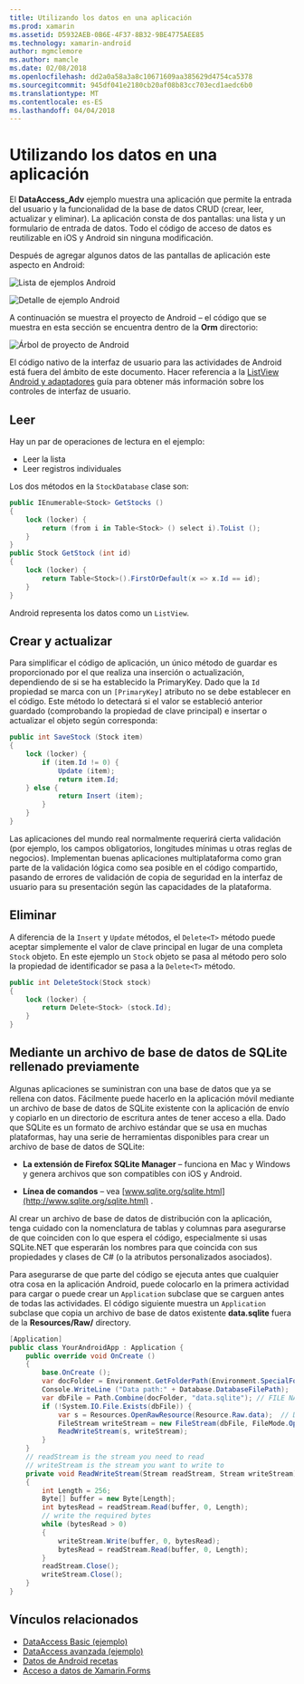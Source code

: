 ```yaml
---
title: Utilizando los datos en una aplicación
ms.prod: xamarin
ms.assetid: D5932AEB-0B6E-4F37-8B32-9BE4775AEE85
ms.technology: xamarin-android
author: mgmclemore
ms.author: mamcle
ms.date: 02/08/2018
ms.openlocfilehash: dd2a0a58a3a8c10671609aa385629d4754ca5378
ms.sourcegitcommit: 945df041e2180cb20af08b83cc703ecd1aedc6b0
ms.translationtype: MT
ms.contentlocale: es-ES
ms.lasthandoff: 04/04/2018
---
```

# <a name="using-data-in-an-app"></a>Utilizando los datos en una aplicación

El **DataAccess_Adv** ejemplo muestra una aplicación que permite la entrada del usuario y la funcionalidad de la base de datos CRUD (crear, leer, actualizar y eliminar). La aplicación consta de dos pantallas: una lista y un formulario de entrada de datos. Todo el código de acceso de datos es reutilizable en iOS y Android sin ninguna modificación.

Después de agregar algunos datos de las pantallas de aplicación este aspecto en Android:

![Lista de ejemplos Android](using-data-in-an-app-images/image11.png "lista de ejemplos de Android")

![Detalle de ejemplo Android](using-data-in-an-app-images/image12.png "detalle de ejemplo de Android")

A continuación se muestra el proyecto de Android &ndash; el código que se muestra en esta sección se encuentra dentro de la **Orm** directorio:

![Árbol de proyecto de Android](using-data-in-an-app-images/image14.png "árbol de proyecto de Android")

El código nativo de la interfaz de usuario para las actividades de Android está fuera del ámbito de este documento. Hacer referencia a la [ListView Android y adaptadores](~/android/user-interface/layouts/list-view/index.md) guía para obtener más información sobre los controles de interfaz de usuario.

## <a name="read"></a>Leer

Hay un par de operaciones de lectura en el ejemplo:

-  Leer la lista
-  Leer registros individuales

Los dos métodos en la `StockDatabase` clase son:

```csharp
public IEnumerable<Stock> GetStocks ()
{
    lock (locker) {
        return (from i in Table<Stock> () select i).ToList ();
    }
}
public Stock GetStock (int id)
{
    lock (locker) {
        return Table<Stock>().FirstOrDefault(x => x.Id == id);
    }
}
```

Android representa los datos como un `ListView`.

## <a name="create-and-update"></a>Crear y actualizar

Para simplificar el código de aplicación, un único método de guardar es proporcionado por el que realiza una inserción o actualización, dependiendo de si se ha establecido la PrimaryKey. Dado que la `Id` propiedad se marca con un `[PrimaryKey]` atributo no se debe establecer en el código. Este método lo detectará si el valor se estableció anterior guardado (comprobando la propiedad de clave principal) e insertar o actualizar el objeto según corresponda:

```csharp
public int SaveStock (Stock item)
{
    lock (locker) {
        if (item.Id != 0) {
            Update (item);
            return item.Id;
    } else {
            return Insert (item);
        }
    }
}
```

Las aplicaciones del mundo real normalmente requerirá cierta validación (por ejemplo, los campos obligatorios, longitudes mínimas u otras reglas de negocios). Implementan buenas aplicaciones multiplataforma como gran parte de la validación lógica como sea posible en el código compartido, pasando de errores de validación de copia de seguridad en la interfaz de usuario para su presentación según las capacidades de la plataforma.

## <a name="delete"></a>Eliminar

A diferencia de la `Insert` y `Update` métodos, el `Delete<T>` método puede aceptar simplemente el valor de clave principal en lugar de una completa `Stock` objeto. En este ejemplo un `Stock` objeto se pasa al método pero solo la propiedad de identificador se pasa a la `Delete<T>` método.

```csharp
public int DeleteStock(Stock stock)
{
    lock (locker) {
        return Delete<Stock> (stock.Id);
    }
}
```

## <a name="using-a-pre-populated-sqlite-database-file"></a>Mediante un archivo de base de datos de SQLite rellenado previamente

Algunas aplicaciones se suministran con una base de datos que ya se rellena con datos. Fácilmente puede hacerlo en la aplicación móvil mediante un archivo de base de datos de SQLite existente con la aplicación de envío y copiarlo en un directorio de escritura antes de tener acceso a ella. Dado que SQLite es un formato de archivo estándar que se usa en muchas plataformas, hay una serie de herramientas disponibles para crear un archivo de base de datos de SQLite:

-   **La extensión de Firefox SQLite Manager** &ndash; funciona en Mac y Windows y genera archivos que son compatibles con iOS y Android.

-   **Línea de comandos** &ndash; vea [www.sqlite.org/sqlite.html](http://www.sqlite.org/sqlite.html) .

Al crear un archivo de base de datos de distribución con la aplicación, tenga cuidado con la nomenclatura de tablas y columnas para asegurarse de que coinciden con lo que espera el código, especialmente si usas SQLite.NET que esperarán los nombres para que coincida con sus propiedades y clases de C# (o la atributos personalizados asociados).

Para asegurarse de que parte del código se ejecuta antes que cualquier otra cosa en la aplicación Android, puede colocarlo en la primera actividad para cargar o puede crear un `Application` subclase que se carguen antes de todas las actividades. El código siguiente muestra un `Application` subclase que copia un archivo de base de datos existente **data.sqlite** fuera de la **Resources/Raw/** directory.

```csharp
[Application]
public class YourAndroidApp : Application {
    public override void OnCreate ()
    {
        base.OnCreate ();
        var docFolder = Environment.GetFolderPath(Environment.SpecialFolder.Personal);
        Console.WriteLine ("Data path:" + Database.DatabaseFilePath);
        var dbFile = Path.Combine(docFolder, "data.sqlite"); // FILE NAME TO USE WHEN COPIED
        if (!System.IO.File.Exists(dbFile)) {
            var s = Resources.OpenRawResource(Resource.Raw.data);  // DATA FILE RESOURCE ID
            FileStream writeStream = new FileStream(dbFile, FileMode.OpenOrCreate, FileAccess.Write);
            ReadWriteStream(s, writeStream);
        }
    }
    // readStream is the stream you need to read
    // writeStream is the stream you want to write to
    private void ReadWriteStream(Stream readStream, Stream writeStream)
    {
        int Length = 256;
        Byte[] buffer = new Byte[Length];
        int bytesRead = readStream.Read(buffer, 0, Length);
        // write the required bytes
        while (bytesRead > 0)
        {
            writeStream.Write(buffer, 0, bytesRead);
            bytesRead = readStream.Read(buffer, 0, Length);
        }
        readStream.Close();
        writeStream.Close();
    }
}
```


## <a name="related-links"></a>Vínculos relacionados

- [DataAccess Basic (ejemplo)](https://github.com/xamarin/mobile-samples/tree/master/DataAccess/Basic)
- [DataAccess avanzada (ejemplo)](https://github.com/xamarin/mobile-samples/tree/master/DataAccess/Advanced)
- [Datos de Android recetas](https://developer.xamarin.com/recipes/android/data/)
- [Acceso a datos de Xamarin.Forms](~/xamarin-forms/app-fundamentals/databases.md)
